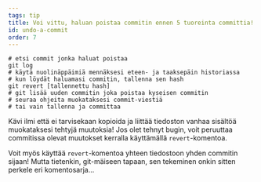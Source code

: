 ```yaml
---
tags: tip
title: Voi vittu, haluan poistaa commitin ennen 5 tuoreinta committia!
id: undo-a-commit
order: 7
---
```


```git
# etsi commit jonka haluat poistaa
git log
# käytä nuolinäppäimiä mennäksesi eteen- ja taaksepäin historiassa
# kun löydät haluamasi commitin, tallenna sen hash
git revert [tallennettu hash]
# git lisää uuden commitin joka poistaa kyseisen commitin
# seuraa ohjeita muokataksesi commit-viestiä 
# tai vain tallenna ja committaa
```

Kävi ilmi että ei tarvisekaan kopioida ja liittää tiedoston vanhaa sisältöä muokataksesi tehtyjä muutoksia! Jos olet tehnyt bugin, voit peruuttaa commitissa olevat muutokset kerralla käyttämällä `revert`-komentoa.

Voit myös käyttää `revert`-komentoa yhteen tiedostoon yhden commitin sijaan! Mutta tietenkin, git-mäiseen tapaan, sen tekeminen onkin sitten perkele eri komentosarja...